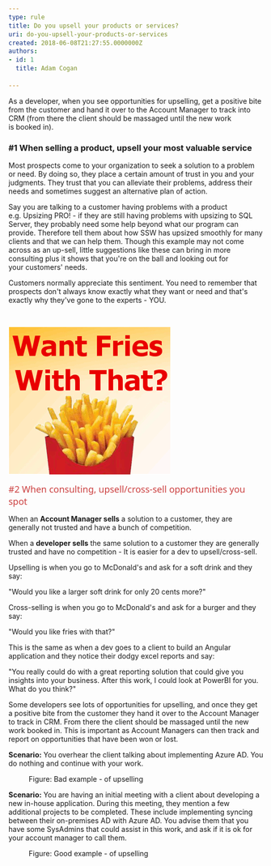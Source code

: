 ```yaml
---
type: rule
title: Do you upsell your products or services?
uri: do-you-upsell-your-products-or-services
created: 2018-06-08T21:27:55.0000000Z
authors:
- id: 1
  title: Adam Cogan

---
```




<span class='intro'> <p>As a&#160;developer, when you&#160;see opportunities for upselling,&#160;get a positive bite from the customer and hand it over to the Account Manager to track into CRM&#160;(from there the client should be massaged until the new work is&#160;booked in).​<br></p><h3>#1 When selling a product, upsell your most valuable service</h3><p>Most prospects come to your organization to seek a solution to a problem or need. By doing so, they place a certain amount of trust in you and your judgments. They trust that you can alleviate their problems, address their needs and sometimes suggest an alternative plan of action.<br></p><p>Say you are talking to a customer having problems with a product e.g.&#160;Upsizing PRO!&#160;- if they are still having problems with upsizing to SQL Server, they probably need some help beyond what our program can provide.&#160;Therefore tell them about how SSW has upsized smoothly for many clients and that we can help them. Though this example may not come across as an up-sell, little suggestions like these&#160;can bring in&#160;more consulting&#160;plus&#160;it shows that you're on the ball and looking out for your&#160;customers'&#160;needs.&#160;</p><p>Customers normally appreciate this sentiment. You need to remember that prospects don't always know exactly what they want or need and that's exactly why they've gone to the experts - ​YOU.</p>
<br> </span>

<dl class="image"><dt>​​​<img src="fries-mcdonalds-whitebg.png" alt="fries-mcdonalds-whitebg.png" />​</dt></dl>

​<span style="color&#58;#cc4141;font-family&#58;&quot;segoe ui&quot;, &quot;trebuchet ms&quot;, tahoma, arial, verdana, sans-serif;font-size&#58;18px;">#2 When consulting, upsell/cross-sell opportunities you spot</span><p class="ssw15-rteElement-P">When an <b>Account Manager sells</b> a solution to a customer, they are generally not trusted and have a bunch of competition.</p><p>When a <b>developer sells</b> the same solution to a customer they are generally trusted and have no competition -&#160;It is&#160;easier for a dev to upsell/cross-sell.<br></p><p>Upselling is when you go to McDonald's and ask for a soft drink and they say&#58;</p><p class="ssw15-rteElement-Reference">&quot;Would you like a larger soft drink&#160;for only&#160;20 cents more?&quot;&#160; ​<br></p><p>Cross-selling is when you go to McDonald's and ask for a burger and they say&#58;<br></p><p class="ssw15-rteElement-Reference"> &quot;Would you like fries with that?&quot;&#160;​​<br></p><p>This is the same as when a dev goes to a client to build an Angular application and they notice their dodgy excel reports and say&#58;​<br></p><p class="ssw15-rteElement-Reference">&quot;You really could do with a great reporting solution that could give you insights into your business. After this work, I could look at PowerBI for you. What do you think?&quot;​<br></p><p>Some developers see lots of opportunities for upselling, and once they get a positive bite from the customer they hand it over to the Account Manager to track in CRM. From there the client should be massaged until the new work booked in.&#160;This is important as Account Managers can then track and report on opportunities that have been won or lost.<br></p><p class="greyBox"><b>Scenario&#58;</b>​ You overhear the client talking about implementing Azure AD. You do nothing and continue&#160;with your work.</p><dd class="ssw15-rteElement-FigureBad">Figure&#58; Bad example - of upselling&#160;​<br></dd><p class="greyBox"><b>Scenario&#58;</b> You are having an initial meeting with a client about developing a new in-house application.&#160;During this meeting, they mention&#160;a few additional projects&#160;to be&#160;completed​. These include implementing syncing between their on-premises AD with Azure AD. You advise them that you have some SysAdmins that could assist in this work, and ask if it is ok for your account manager to call them.</p><dd class="ssw15-rteElement-FigureGood">Figure&#58; Good example - of upselling​<br></dd>


